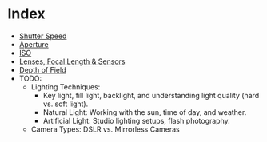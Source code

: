 # Index

- [Shutter Speed](./shutter_speed.md)
- [Aperture](./aperture.md)
- [ISO](./iso.md)
- [Lenses, Focal Length & Sensors](./lenses.md)
- [Depth of Field](./depth_of_field.md)
- TODO:
  - Lighting Techniques: 
    - Key light, fill light, backlight, and understanding light quality (hard vs. soft light).
    - Natural Light: Working with the sun, time of day, and weather.
    - Artificial Light: Studio lighting setups, flash photography.
  - Camera Types: DSLR vs. Mirrorless Cameras